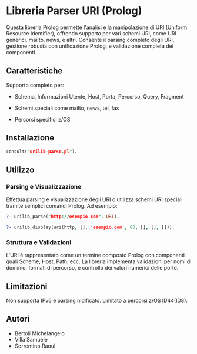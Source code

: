 # Libreria Parser URI (Prolog)

Questa libreria Prolog permette l'analisi e la manipolazione di URI (Uniform Resource Identifier), offrendo supporto per vari schemi URI, come URI generici, mailto, news, e altri. Consente il parsing completo degli URI, gestione robusta con unificazione Prolog, e validazione completa dei componenti.

## Caratteristiche

Supporto completo per:

- Schema, Informazioni Utente, Host, Porta, Percorso, Query, Fragment

- Schemi speciali come mailto, news, tel, fax

- Percorsi specifici z/OS

## Installazione

```prolog
consult("urilib-parse.pl").
```

## Utilizzo

### Parsing e Visualizzazione

Effettua parsing e visualizzazione degli URI o utilizza schemi URI speciali tramite semplici comandi Prolog. Ad esempio:

```prolog
?- urilib_parse("http://esempio.com", URI).
```
```prolog
?- urilib_display(uri(http, [], 'esempio.com', 80, [], [], [])).
```

### Struttura e Validazioni

L'URI è rappresentato come un termine composto Prolog con componenti quali Scheme, Host, Path, ecc. La libreria implementa validazioni per nomi di dominio, formati di percorso, e controllo dei valori numerici delle porte.


## Limitazioni

Non supporta IPv6 e parsing nidificato. Limitato a percorsi z/OS ID44(ID8).

## Autori

 - Bertoli Michelangelo
 - Villa Samuele
 - Sorrentino Raoul